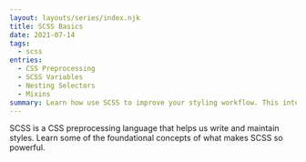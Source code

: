 ```yaml
---
layout: layouts/series/index.njk
title: SCSS Basics
date: 2021-07-14
tags:
  - scss
entries:
  - CSS Preprocessing
  - SCSS Variables
  - Nesting Selectors
  - Mixins
summary: Learn how use SCSS to improve your styling workflow. This intermediate series teaches how to use variables, nesting, & mixins according to best practices at Upstatement.
---
```


SCSS is a CSS preprocessing language that helps us write and maintain styles. Learn some of the foundational concepts of what makes SCSS so powerful.
